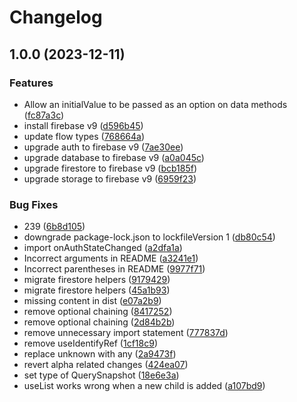 # Changelog

## 1.0.0 (2023-12-11)


### Features

* Allow an initialValue to be passed as an option on data methods ([fc87a3c](https://github.com/yamcodes/hooked-on-firebase/commit/fc87a3c4b43c8fd78413c2980f8a463ae7cffe01))
* install firebase v9 ([d596b45](https://github.com/yamcodes/hooked-on-firebase/commit/d596b45bc692abddd7ba636264527a37e70a14d5))
* update flow types ([768664a](https://github.com/yamcodes/hooked-on-firebase/commit/768664a3aa4ec76d76d07b3ac4263fcd8a901ef3))
* upgrade auth to firebase v9 ([7ae30ee](https://github.com/yamcodes/hooked-on-firebase/commit/7ae30eeed84d793a9e8f4012d8861786820677e7))
* upgrade database to firebase v9 ([a0a045c](https://github.com/yamcodes/hooked-on-firebase/commit/a0a045c9b452c9bc42625c62053f84500789643c))
* upgrade firestore to firebase v9 ([bcb185f](https://github.com/yamcodes/hooked-on-firebase/commit/bcb185feb2a6a4f7d70ddbfed8b6e5b56d31a7a8))
* upgrade storage to firebase v9 ([6959f23](https://github.com/yamcodes/hooked-on-firebase/commit/6959f232d218fe6fc72c6b992a84eb981b43e8dc))


### Bug Fixes

* 239 ([6b8d105](https://github.com/yamcodes/hooked-on-firebase/commit/6b8d1051baa288be809b10937485417be6d13eff))
* downgrade package-lock.json to lockfileVersion 1 ([db80c54](https://github.com/yamcodes/hooked-on-firebase/commit/db80c5479d3173370dfc244da68a3041b9ae2c53))
* import onAuthStateChanged ([a2dfa1a](https://github.com/yamcodes/hooked-on-firebase/commit/a2dfa1aa6342cce3bd28175abd27c6d0ddeb3ad4))
* Incorrect arguments in README ([a3241e1](https://github.com/yamcodes/hooked-on-firebase/commit/a3241e11cc4ffdf7f19ce814c4819f5c8070b1ad))
* Incorrect parentheses in README ([9977f71](https://github.com/yamcodes/hooked-on-firebase/commit/9977f71736360cf7818a5d7bc64b6ccb0d64cced))
* migrate firestore helpers ([9179429](https://github.com/yamcodes/hooked-on-firebase/commit/9179429cc74dad1630933689001e699a62fc7ef3))
* migrate firestore helpers ([45a1b93](https://github.com/yamcodes/hooked-on-firebase/commit/45a1b9349b11df81e03c8ececf492cefe100e5e9))
* missing content in dist ([e07a2b9](https://github.com/yamcodes/hooked-on-firebase/commit/e07a2b9f09ab6f5aa299508cecdfb53313589ff1))
* remove optional chaining ([8417252](https://github.com/yamcodes/hooked-on-firebase/commit/841725269fdb75615633ea8b7e122e626e179a60))
* remove optional chaining ([2d84b2b](https://github.com/yamcodes/hooked-on-firebase/commit/2d84b2bd15fdf3c672a5cfad6ab57ea7a58a7871))
* remove unnecessary import statement ([777837d](https://github.com/yamcodes/hooked-on-firebase/commit/777837d2b3d076e82433a0ae93e3afcaaf0ac264))
* remove useIdentifyRef ([1cf18c9](https://github.com/yamcodes/hooked-on-firebase/commit/1cf18c95627d1d8aaf2dfecb10679afb4b32c2fe))
* replace unknown with any ([2a9473f](https://github.com/yamcodes/hooked-on-firebase/commit/2a9473f6db276a59bed85d9199b4c4e7f6ec763e))
* revert alpha related changes ([424ea07](https://github.com/yamcodes/hooked-on-firebase/commit/424ea0776109fa771188e43acbff9f34edc3522b))
* set type of QuerySnapshot ([18e6e3a](https://github.com/yamcodes/hooked-on-firebase/commit/18e6e3afa968e4932f7fe2f5b4a3deb7caf7444a))
* useList works wrong when a new child is added ([a107bd9](https://github.com/yamcodes/hooked-on-firebase/commit/a107bd9b188eafdd1920e973467f688a603d7d05))
